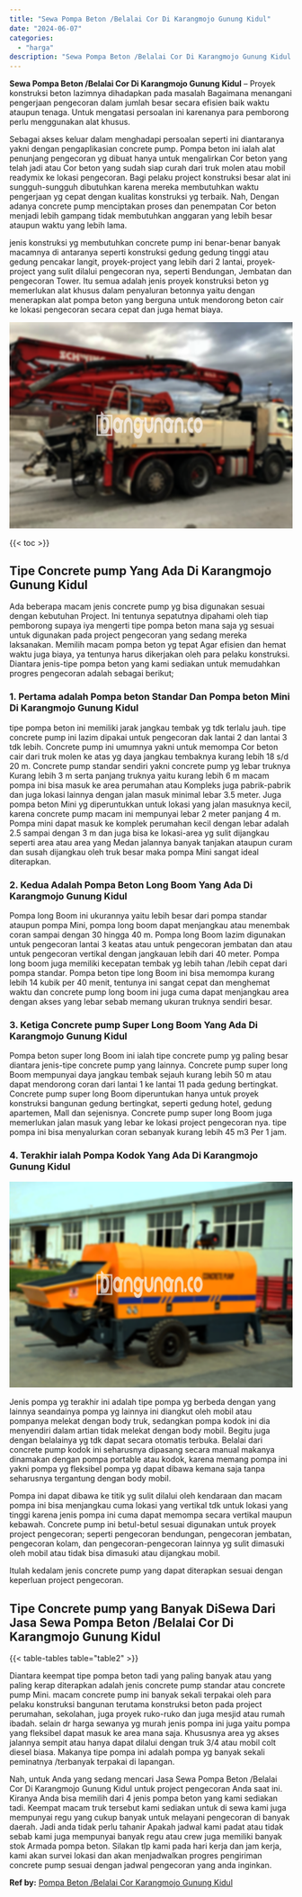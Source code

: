 ```yaml
---
title: "Sewa Pompa Beton /Belalai Cor Di Karangmojo Gunung Kidul"
date: "2024-06-07"
categories: 
  - "harga"
description: "Sewa Pompa Beton /Belalai Cor Di Karangmojo Gunung Kidul. Nah, untuk Anda yang sedang mencari Jasa Sewa Pompa Beton /Belalai Cor Di Karangmojo Gunung Kidul u..."
---
```


**Sewa Pompa Beton /Belalai Cor Di Karangmojo Gunung Kidul** – Proyek konstruksi beton lazimnya dihadapkan pada masalah Bagaimana menangani pengerjaan pengecoran dalam jumlah besar secara efisien baik waktu ataupun tenaga. Untuk mengatasi persoalan ini karenanya para pemborong perlu menggunakan alat khusus.

Sebagai akses keluar dalam menghadapi persoalan seperti ini diantaranya yakni dengan pengaplikasian concrete pump. Pompa beton ini ialah alat penunjang pengecoran yg dibuat hanya untuk mengalirkan Cor beton yang telah jadi atau Cor beton yang sudah siap curah dari truk molen atau mobil readymix ke lokasi pengecoran. Bagi pelaku project konstruksi besar alat ini sungguh-sungguh dibutuhkan karena mereka membutuhkan waktu pengerjaan yg cepat dengan kualitas konstruksi yg terbaik. Nah, Dengan adanya concrete pump menciptakan proses dan penempatan Cor beton menjadi lebih gampang tidak membutuhkan anggaran yang lebih besar ataupun waktu yang lebih lama.

jenis konstruksi yg membutuhkan concrete pump ini benar-benar banyak macamnya di antaranya seperti konstruksi gedung gedung tinggi atau gedung pencakar langit, proyek-project yang lebih dari 2 lantai, proyek-project yang sulit dilalui pengecoran nya, seperti Bendungan, Jembatan dan pengecoran Tower. Itu semua adalah jenis proyek konstruksi beton yg memerlukan alat khusus dalam penyaluran betonnya yaitu dengan menerapkan alat pompa beton yang berguna untuk mendorong beton cair ke lokasi pengecoran secara cepat dan juga hemat biaya.

![Sewa Pompa Beton /Belalai Cor Di Karangmojo Gunung Kidul](/images/sewa-concrete-pump-39.png)

{{< toc >}}

## Tipe Concrete pump Yang Ada Di Karangmojo Gunung Kidul

Ada beberapa macam jenis concrete pump yg bisa digunakan sesuai dengan kebutuhan Project. Ini tentunya sepatutnya dipahami oleh tiap pemborong supaya iya mengerti tipe pompa beton mana saja yg sesuai untuk digunakan pada project pengecoran yang sedang mereka laksanakan. Memilih macam pompa beton yg tepat Agar efisien dan hemat waktu juga biaya, ya tentunya harus dikerjakan oleh para pelaku konstruksi. Diantara jenis-tipe pompa beton yang kami sediakan untuk memudahkan progres pengecoran adalah sebagai berikut;

### 1\. Pertama adalah Pompa beton Standar Dan Pompa beton Mini Di Karangmojo Gunung Kidul

tipe pompa beton ini memiliki jarak jangkau tembak yg tdk terlalu jauh. tipe concrete pump ini lazim dipakai untuk pengecoran dak lantai 2 dan lantai 3 tdk lebih. Concrete pump ini umumnya yakni untuk memompa Cor beton cair dari truk molen ke atas yg daya jangkau tembaknya kurang lebih 18 s/d 20 m. Concrete pump standar sendiri yakni concrete pump yg lebar truknya Kurang lebih 3 m serta panjang truknya yaitu kurang lebih 6 m macam pompa ini bisa masuk ke area perumahan atau Kompleks juga pabrik-pabrik dan juga lokasi lainnya dengan jalan masuk minimal lebar 3.5 meter. Juga pompa beton Mini yg diperuntukkan untuk lokasi yang jalan masuknya kecil, karena concrete pump macam ini mempunyai lebar 2 meter panjang 4 m. Pompa mini dapat masuk ke komplek perumahan kecil dengan lebar adalah 2.5 sampai dengan 3 m dan juga bisa ke lokasi-area yg sulit dijangkau seperti area atau area yang Medan jalannya banyak tanjakan ataupun curam dan susah dijangkau oleh truk besar maka pompa Mini sangat ideal diterapkan.

### 2\. Kedua Adalah Pompa Beton Long Boom Yang Ada Di Karangmojo Gunung Kidul

Pompa long Boom ini ukurannya yaitu lebih besar dari pompa standar ataupun pompa Mini, pompa long boom dapat menjangkau atau menembak coran sampai dengan 30 hingga 40 m. Pompa long Boom lazim digunakan untuk pengecoran lantai 3 keatas atau untuk pengecoran jembatan dan atau untuk pengecoran vertikal dengan jangkauan lebih dari 40 meter. Pompa long boom juga memiliki kecepatan tembak yg lebih tahan /lebih cepat dari pompa standar. Pompa beton tipe long Boom ini bisa memompa kurang lebih 14 kubik per 40 menit, tentunya ini sangat cepat dan menghemat waktu dan concrete pump long boom ini juga cuma dapat menjangkau area dengan akses yang lebar sebab memang ukuran truknya sendiri besar.

### 3\. Ketiga Concrete pump Super Long Boom Yang Ada Di Karangmojo Gunung Kidul

Pompa beton super long Boom ini ialah tipe concrete pump yg paling besar diantara jenis-tipe concrete pump yang lainnya. Concrete pump super long Boom mempunyai daya jangkau tembak sejauh kurang lebih 50 m atau dapat mendorong coran dari lantai 1 ke lantai 11 pada gedung bertingkat. Concrete pump super long Boom diperuntukan hanya untuk proyek konstruksi bangunan gedung bertingkat, seperti gedung hotel, gedung apartemen, Mall dan sejenisnya. Concrete pump super long Boom juga memerlukan jalan masuk yang lebar ke lokasi project pengecoran nya. tipe pompa ini bisa menyalurkan coran sebanyak kurang lebih 45 m3 Per 1 jam.

### 4\. Terakhir ialah Pompa Kodok Yang Ada Di Karangmojo Gunung Kidul

![Sewa Pompa Beton /Belalai Cor Di Karangmojo Gunung Kidul](/images/sewa-concrete-pump-07.png)

Jenis pompa yg terakhir ini adalah tipe pompa yg berbeda dengan yang lainnya seandainya pompa yg lainnya ini diangkut oleh mobil atau pompanya melekat dengan body truk, sedangkan pompa kodok ini dia menyendiri dalam artian tidak melekat dengan body mobil. Begitu juga dengan belalainya yg tdk dapat secara otomatis terbuka. Belalai dari concrete pump kodok ini seharusnya dipasang secara manual makanya dinamakan dengan pompa portable atau kodok, karena memang pompa ini yakni pompa yg fleksibel pompa yg dapat dibawa kemana saja tanpa seharusnya tergantung dengan body mobil.

Pompa ini dapat dibawa ke titik yg sulit dilalui oleh kendaraan dan macam pompa ini bisa menjangkau cuma lokasi yang vertikal tdk untuk lokasi yang tinggi karena jenis pompa ini cuma dapat memompa secara vertikal maupun kebawah. Concrete pump ini betul-betul sesuai digunakan untuk proyek project pengecoran; seperti pengecoran bendungan, pengecoran jembatan, pengecoran kolam, dan pengecoran-pengecoran lainnya yg sulit dimasuki oleh mobil atau tidak bisa dimasuki atau dijangkau mobil.

Itulah kedalam jenis concrete pump yang dapat diterapkan sesuai dengan keperluan project pengecoran.

## Tipe Concrete pump yang Banyak DiSewa Dari Jasa Sewa Pompa Beton /Belalai Cor Di Karangmojo Gunung Kidul

{{< table-tables table="table2" >}}

Diantara keempat tipe pompa beton tadi yang paling banyak atau yang paling kerap diterapkan adalah jenis concrete pump standar atau concrete pump Mini. macam concrete pump ini banyak sekali terpakai oleh para pelaku konstruksi bangunan terutama konstruksi beton pada project perumahan, sekolahan, juga proyek ruko-ruko dan juga mesjid atau rumah ibadah. selain dr harga sewanya yg murah jenis pompa ini juga yaitu pompa yang fleksibel dapat masuk ke area mana saja. Khususnya area yg akses jalannya sempit atau hanya dapat dilalui dengan truk 3/4 atau mobil colt diesel biasa. Makanya tipe pompa ini adalah pompa yg banyak sekali peminatnya /terbanyak terpakai di lapangan.

Nah, untuk Anda yang sedang mencari Jasa Sewa Pompa Beton /Belalai Cor Di Karangmojo Gunung Kidul untuk project pengecoran Anda saat ini. Kiranya Anda bisa memilih dari 4 jenis pompa beton yang kami sediakan tadi. Keempat macam truk tersebut kami sediakan untuk di sewa kami juga mempunyai regu yang cukup banyak untuk melayani pengecoran di banyak daerah. Jadi anda tidak perlu tahanir Apakah jadwal kami padat atau tidak sebab kami juga mempunyai banyak regu atau crew juga memiliki banyak stok Armada pompa beton. Silakan tlp kami pada hari kerja dan jam kerja, kami akan survei lokasi dan akan menjadwalkan progres pengiriman concrete pump sesuai dengan jadwal pengecoran yang anda inginkan.

**Ref by:** [Pompa Beton /Belalai Cor Karangmojo Gunung Kidul](https://id.wikipedia.org/wiki/Pompa)
